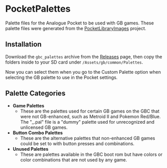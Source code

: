 # PocketPalettes
Palette files for the Analogue Pocket to be used with GB games. These palette files were generated from the [PocketLibraryImages](https://github.com/codewario/PocketLibraryImages) project.

## Installation

Download the `gbc_palettes` archive from the [Releases](https://github.com/codewario/PocketPalettes/releases) page, then copy the folders inside to your SD card under `/Assets/gb/common/Palettes`.

Now you can select them when you go to the Custom Palette option when selecting the GB palette to use in the Pocket settings.

## Palette Categories

- **Game Palettes**
  - These are the palettes used for certain GB games on the GBC that were
not GB-enhanced, such as Metroid II and Pokemon Red/Blue. The "_.pal"
file is a "dummy" palette used for unrecognized and unlicensed GB games.
- **Button Combo Palettes**
  - These are the alternative palettes that non-enhanced GB
games could be set to with button presses and combinations.
- **Unused Palettes**
  - These are palettes available in the GBC boot rom but have colors or
color combinations that are not used by any game.
